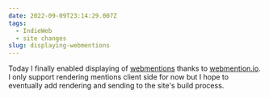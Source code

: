 ```yaml
---
date: 2022-09-09T23:14:29.007Z
tags:
  - IndieWeb
  - site changes
slug: displaying-webmentions
---
```

Today I finally enabled displaying of [webmentions](https://indieweb.org/Webmention) thanks to [webmention.io](https://webmention.io/). I only support rendering mentions client side for now but I hope to eventually add rendering and sending to the site's build process.
